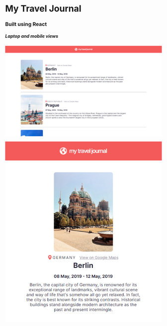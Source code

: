# My Travel Journal
### Built using React

##### Laptop and mobile views

![laptop-view](https://github.com/LyudmilaNevedomskaya/travel-journal/blob/main/docs/laptop-view.png)

![mobile-view](https://github.com/LyudmilaNevedomskaya/travel-journal/blob/main/docs/mobile-view.png)

